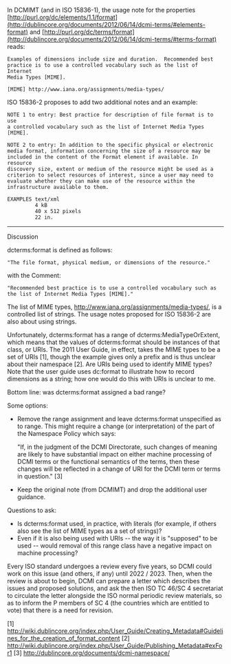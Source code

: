 In DCMIMT (and in ISO 15836-1), the usage note for the properties [http://purl.org/dc/elements/1.1/format](http://dublincore.org/documents/2012/06/14/dcmi-terms/#elements-format) and [http://purl.org/dc/terms/format](http://dublincore.org/documents/2012/06/14/dcmi-terms/#terms-format) reads:

    Examples of dimensions include size and duration.  Recommended best
    practice is to use a controlled vocabulary such as the list of Internet
    Media Types [MIME].

    [MIME] http://www.iana.org/assignments/media-types/

ISO 15836-2 proposes to add two additional notes and an example:

    NOTE 1 to entry: Best practice for description of file format is to use
    a controlled vocabulary such as the list of Internet Media Types
    [MIME].

    NOTE 2 to entry: In addition to the specific physical or electronic
    media format, information concerning the size of a resource may be
    included in the content of the Format element if available. In resource
    discovery size, extent or medium of the resource might be used as a
    criterion to select resources of interest, since a user may need to
    evaluate whether they can make use of the resource within the
    infrastructure available to them.

    EXAMPLES text/xml
             4 kB
             40 x 512 pixels
             22 in.

----------------------------------------------------------------------
Discussion

dcterms:format is defined as follows:

    "The file format, physical medium, or dimensions of the resource."

with the Comment:

    "Recommended best practice is to use a controlled vocabulary such as
    the list of Internet Media Types [MIME]."

The list of MIME types, http://www.iana.org/assignments/media-types/, is a
controlled list of strings.  The usage notes proposed for ISO 15836-2 are also
about using strings.

Unfortunately, dcterms:format has a range of dcterms:MediaTypeOrExtent, which
means that the values of dcterms:format should be instances of that class, or
URIs.  The 2011 User Guide, in effect, takes the MIME types to be a set of URIs
[1], though the example gives only a prefix and is thus unclear about their
namespace [2].  Are URIs being used to identify MIME types?  Note that the user
guide uses dc:format to illustrate how to record dimensions as a string; how
one would do this with URIs is unclear to me.

Bottom line: was dcterms:format assigned a bad range?

Some options:
* Remove the range assignment and leave dcterms:format unspecified as to 
  range.  This might require a change (or interpretation) of the part of 
  the Namespace Policy which says:

    "If, in the judgment of the DCMI Directorate, such changes of meaning are
    likely to have substantial impact on either machine processing of DCMI
    terms or the functional semantics of the terms, then these changes will be
    reflected in a change of URI for the DCMI term or terms in question." [3]

* Keep the original note (from DCMIMT) and drop the additional user guidance.

Questions to ask:
* Is dcterms:format used, in practice, with literals (for example, if 
  others also see the list of MIME types as a set of strings)?  
* Even if it is also being used with URIs -- the way it
  is "supposed" to be used -- would removal of this range class
  have a negative impact on machine processing?

Every ISO standard undergoes a review every five years, so DCMI could work on
this issue (and others, if any) until 2022 / 2023. Then, when the review is
about to begin, DCMI can prepare a letter which describes the issues and
proposed solutions, and ask the then ISO TC 46/SC 4 secretariat to circulate
the letter alongside the ISO normal periodic review materials, so as to inform
the P members of SC 4 (the countries which are entitled to vote) that there is
a need for revision.

[1] http://wiki.dublincore.org/index.php/User_Guide/Creating_Metadata#Guidelines_for_the_creation_of_format_content 
[2] http://wiki.dublincore.org/index.php/User_Guide/Publishing_Metadata#exFor1 
[3] http://dublincore.org/documents/dcmi-namespace/ 
